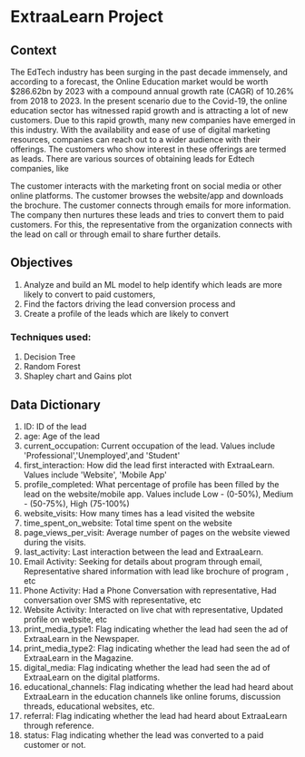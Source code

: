 # ExtraaLearn Project

## Context
The EdTech industry has been surging in the past decade immensely, and according to a forecast, the Online Education market would be worth $286.62bn by 2023 with a compound annual growth rate (CAGR) of 10.26% from 2018 to 2023. 
In the present scenario due to the Covid-19, the online education sector has witnessed rapid growth and is attracting a lot of new customers. Due to this rapid growth, many new companies have emerged in this industry. With the availability and ease of use of digital marketing resources, companies can reach out to a wider audience with their offerings. The customers who show interest in these offerings are termed as leads. There are various sources of obtaining leads for Edtech companies, like

The customer interacts with the marketing front on social media or other online platforms. The customer browses the website/app and downloads the brochure. The customer connects through emails for more information. The company then nurtures these leads and tries to convert them to paid customers. For this, the representative from the organization connects with the lead on call or through email to share further details.


## Objectives
1) Analyze and build an ML model to help identify which leads are more likely to convert to paid customers,
2) Find the factors driving the lead conversion process and
3) Create a profile of the leads which are likely to convert

### Techniques used:
1) Decision Tree
2) Random Forest
3) Shapley chart and Gains plot
   
## Data Dictionary

1) ID: ID of the lead
2) age: Age of the lead
3) current_occupation: Current occupation of the lead. Values include 'Professional','Unemployed',and 'Student'
4) first_interaction: How did the lead first interacted with ExtraaLearn. Values include 'Website', 'Mobile App'
5) profile_completed: What percentage of profile has been filled by the lead on the website/mobile app. Values include Low - (0-50%), Medium - (50-75%), High (75-100%)
6) website_visits: How many times has a lead visited the website
7) time_spent_on_website: Total time spent on the website
8) page_views_per_visit: Average number of pages on the website viewed during the visits.
9) last_activity: Last interaction between the lead and ExtraaLearn.
10) Email Activity: Seeking for details about program through email, Representative shared information with lead like brochure of program , etc
11) Phone Activity: Had a Phone Conversation with representative, Had conversation over SMS with representative, etc
12) Website Activity: Interacted on live chat with representative, Updated profile on website, etc
13) print_media_type1: Flag indicating whether the lead had seen the ad of ExtraaLearn in the Newspaper.
14) print_media_type2: Flag indicating whether the lead had seen the ad of ExtraaLearn in the Magazine.
15) digital_media: Flag indicating whether the lead had seen the ad of ExtraaLearn on the digital platforms.
16) educational_channels: Flag indicating whether the lead had heard about ExtraaLearn in the education channels like online forums, discussion threads, educational websites, etc.
17) referral: Flag indicating whether the lead had heard about ExtraaLearn through reference.
18) status: Flag indicating whether the lead was converted to a paid customer or not.
